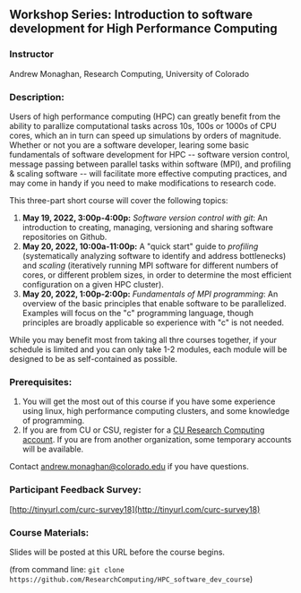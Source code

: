 ## Workshop Series: Introduction to software development for High Performance Computing

### Instructor
Andrew Monaghan, Research Computing, University of Colorado

### Description:

Users of high performance computing (HPC) can greatly benefit from the ability to parallize computational tasks across 10s, 100s or 1000s of CPU cores, which an in turn can speed up simulations by orders of magnitude. Whether or not you are a software developer, learing some basic fundamentals of software development for HPC -- software version control, message passing between parallel tasks within software (MPI), and profiling & scaling software -- will facilitate more effective computing practices, and may come in handy if you need to make modifications to research code. 

This three-part short course will cover the following topics: 

1. __May 19, 2022, 3:00p-4:00p:__  _Software version control with git_: An introduction to creating, managing, versioning and sharing software repositories on Github.
2. __May 20, 2022, 10:00a-11:00p:__ A "quick start" guide to _profiling_ (systematically analyzing software to identify and address bottlenecks) and _scaling_ (iteratively running MPI software for different numbers of cores, or different problem sizes, in order to determine the most efficient configuration on a given HPC cluster).
3. __May 20, 2022, 1:00p-2:00p:__ _Fundamentals of MPI programming_: An overview of the basic principles that enable software to be parallelized. Examples will focus on the "c" programming language, though principles are broadly applicable so experience with "c" is not needed. 

While you may benefit most from taking all thre courses together, if your schedule is limited and you can only take 1-2 modules, each module will be designed to be as self-contained as possible.


### Prerequisites:

1. You will get the most out of this course if you have some experience using linux, high performance computing clusters, and some knowledge of programming.  
2. If you are from CU or CSU, register for a [CU Research Computing account](https://rcamp.rc.colorado.edu/accounts/account-request/create/organization).  If you are from another organization, some temporary accounts will be available. 

Contact andrew.monaghan@colorado.edu if you have questions.

### Participant Feedback Survey:
[http://tinyurl.com/curc-survey18](http://tinyurl.com/curc-survey18)

### Course Materials:
Slides will be posted at this URL before the course begins.

(from command line: `git clone https://github.com/ResearchComputing/HPC_software_dev_course`)
